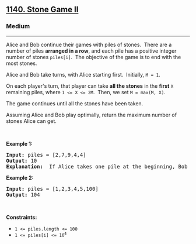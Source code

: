 <h2><a href="https://leetcode.com/problems/stone-game-ii">1140. Stone Game II</a></h2><h3>Medium</h3><hr><p>Alice and Bob continue their&nbsp;games with piles of stones.&nbsp; There are a number of&nbsp;piles&nbsp;<strong>arranged in a row</strong>, and each pile has a positive integer number of stones&nbsp;<code>piles[i]</code>.&nbsp; The objective of the game is to end with the most&nbsp;stones.&nbsp;</p>

<p>Alice&nbsp;and Bob take turns, with Alice starting first.&nbsp; Initially, <code>M = 1</code>.</p>

<p>On each player&#39;s turn, that player&nbsp;can take <strong>all the stones</strong> in the <strong>first</strong> <code>X</code> remaining piles, where <code>1 &lt;= X &lt;= 2M</code>.&nbsp; Then, we set&nbsp;<code>M = max(M, X)</code>.</p>

<p>The game continues until all the stones have been taken.</p>

<p>Assuming Alice and Bob play optimally, return the maximum number of stones Alice&nbsp;can get.</p>

<p>&nbsp;</p>
<p><strong class="example">Example 1:</strong></p>

<pre>
<strong>Input:</strong> piles = [2,7,9,4,4]
<strong>Output:</strong> 10
<strong>Explanation:</strong>  If Alice takes one pile at the beginning, Bob takes two piles, then Alice takes 2 piles again. Alice can get 2 + 4 + 4 = 10 piles in total. If Alice takes two piles at the beginning, then Bob can take all three piles left. In this case, Alice get 2 + 7 = 9 piles in total. So we return 10 since it&#39;s larger. 
</pre>

<p><strong class="example">Example 2:</strong></p>

<pre>
<strong>Input:</strong> piles = [1,2,3,4,5,100]
<strong>Output:</strong> 104
</pre>

<p>&nbsp;</p>
<p><strong>Constraints:</strong></p>

<ul>
	<li><code>1 &lt;= piles.length &lt;= 100</code></li>
	<li><code>1 &lt;= piles[i]&nbsp;&lt;= 10<sup>4</sup></code></li>
</ul>
